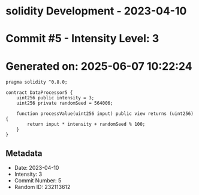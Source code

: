 ﻿# solidity Development - 2023-04-10
# Commit #5 - Intensity Level: 3
# Generated on: 2025-06-07 10:22:24
```solidity
pragma solidity ^0.8.0;

contract DataProcessor5 {
    uint256 public intensity = 3;
    uint256 private randomSeed = 564006;

    function processValue(uint256 input) public view returns (uint256) {
        return input * intensity + randomSeed % 100;
    }
}
```
## Metadata
- Date: 2023-04-10
- Intensity: 3
- Commit Number: 5
- Random ID: 232113612
